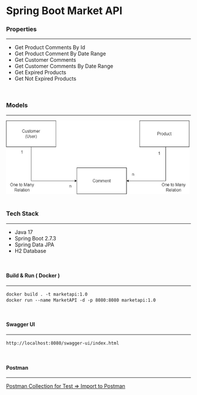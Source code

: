 # Spring Boot Market API


### Properties

---

* Get Product Comments By Id 
* Get Product Comment By Date Range
* Get Customer Comments
* Get Customer Comments By Date Range
* Get Expired Products
* Get Not Expired Products

<br>


### Models

---


<img src="../Docs/Schema.jpg" alt="drawing" width="500"/>

<br>
<br>

### Tech Stack

----

* Java 17
* Spring Boot 2.7.3
* Spring Data JPA
* H2 Database

<br>

#### Build & Run ( Docker )

---


```shell
docker build . -t marketapi:1.0
docker run --name MarketAPI -d -p 8080:8080 marketapi:1.0
```

<br>

#### Swagger UI

----

```
http://localhost:8080/swagger-ui/index.html
```

<br>

#### Postman

---

[Postman Collection for Test => Import to Postman](MarketAPI.postman_collection.json "download")

<br>
<br>